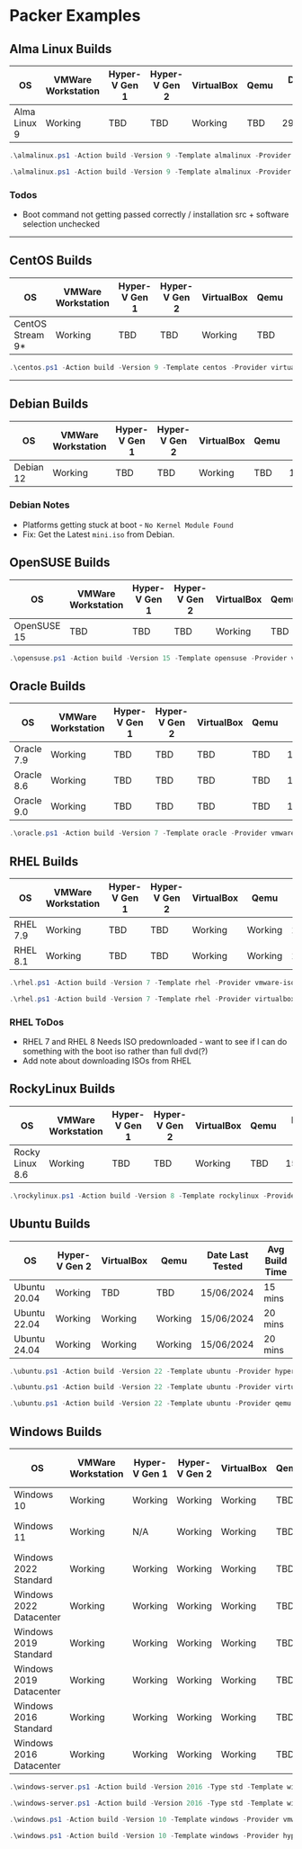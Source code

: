 # Packer Examples

## Alma Linux Builds

| OS           | VMWare Workstation | Hyper-V Gen 1 | Hyper-V Gen 2 | VirtualBox | Qemu | Date Last Tested | Avg Build Time |
|--------------|--------------------|---------------|---------------|------------|------|------------------|----------------|
| Alma Linux 9 | Working            | TBD           | TBD           | Working    | TBD  | 29/06/2024       | 15 - 30 mins   |

```powershell
.\almalinux.ps1 -Action build -Version 9 -Template almalinux -Provider virtualbox-iso
```

```powershell
.\almalinux.ps1 -Action build -Version 9 -Template almalinux -Provider vmware-iso
```

### Todos

- Boot command not getting passed correctly / installation src + software selection unchecked

---

## CentOS Builds

| OS               | VMWare Workstation | Hyper-V Gen 1 | Hyper-V Gen 2 | VirtualBox | Qemu | Date Last Tested | Avg Build Time |
|------------------|--------------------|---------------|---------------|------------|------|------------------|----------------|
| CentOS Stream 9* | Working            | TBD           | TBD           | Working    | TBD  | 15/07/2024       |                |

```powershell
.\centos.ps1 -Action build -Version 9 -Template centos -Provider virtualbox-iso
```

---

## Debian Builds

| OS        | VMWare Workstation | Hyper-V Gen 1 | Hyper-V Gen 2 | VirtualBox | Qemu | Date Last Tested | Avg Build Time |
|-----------|--------------------|---------------|---------------|------------|------|------------------|----------------|
| Debian 12 | Working            | TBD           | TBD           | Working    | TBD  | 15/06/2024       |                |

### Debian Notes

- Platforms getting stuck at boot - `No Kernel Module Found`
- Fix: Get the Latest `mini.iso` from Debian.

## OpenSUSE Builds

| OS          | VMWare Workstation | Hyper-V Gen 1 | Hyper-V Gen 2 | VirtualBox | Qemu | Date Last Tested | Avg Build Time |
|-------------|--------------------|---------------|---------------|------------|------|------------------|----------------|
| OpenSUSE 15 | TBD                | TBD           | TBD           | Working    | TBD  | 15/06/2024       | 17 mins        |

```powershell
.\opensuse.ps1 -Action build -Version 15 -Template opensuse -Provider virtualbox-iso
```

## Oracle Builds

| OS         | VMWare Workstation | Hyper-V Gen 1 | Hyper-V Gen 2 | VirtualBox | Qemu | Date Last Tested | Avg Build Time |
|------------|--------------------|---------------|---------------|------------|------|------------------|----------------|
| Oracle 7.9 | Working            | TBD           | TBD           | TBD        | TBD  | 15/06/2024       | 25 mins        |
| Oracle 8.6 | Working            | TBD           | TBD           | TBD        | TBD  | 15/06/2024       |                |
| Oracle 9.0 | Working            | TBD           | TBD           | TBD        | TBD  | 15/06/2024       |                |

```powershell
.\oracle.ps1 -Action build -Version 7 -Template oracle -Provider vmware-iso
```

## RHEL Builds

| OS       | VMWare Workstation | Hyper-V Gen 1 | Hyper-V Gen 2 | VirtualBox | Qemu    | Date Last Tested | Avg Build Time |
|----------|--------------------|---------------|---------------|------------|---------|------------------|----------------|
| RHEL 7.9 | Working            | TBD           | TBD           | Working    | Working | 15/06/2024       |                |
| RHEL 8.1 | Working            | TBD           | TBD           | Working    | Working | 15/06/2024       | 45 mins        |

```powershell
.\rhel.ps1 -Action build -Version 7 -Template rhel -Provider vmware-iso
```

```powershell
.\rhel.ps1 -Action build -Version 7 -Template rhel -Provider virtualbox-iso
```

### RHEL ToDos

- RHEL 7 and RHEL 8 Needs ISO predownloaded - want to see if I can do something with the boot iso rather than full dvd(?)
- Add note about downloading ISOs from RHEL

## RockyLinux Builds

| OS              | VMWare Workstation | Hyper-V Gen 1 | Hyper-V Gen 2 | VirtualBox | Qemu | Date Last Tested | Avg Build Time |
|-----------------|--------------------|---------------|---------------|------------|------|------------------|----------------|
| Rocky Linux 8.6 | Working            | TBD           | TBD           | Working    | TBD  | 15/06/2024       | 15-25 mins     |

```powershell
.\rockylinux.ps1 -Action build -Version 8 -Template rockylinux -Provider virtualbox-iso
```

## Ubuntu Builds

| OS           | Hyper-V Gen 2 | VirtualBox | Qemu    | Date Last Tested | Avg Build Time |
|--------------|---------------|------------|---------|------------------|----------------|
| Ubuntu 20.04 | Working       | TBD        | TBD     | 15/06/2024       | 15 mins        |
| Ubuntu 22.04 | Working       | Working    | Working | 15/06/2024       | 20 mins        |
| Ubuntu 24.04 | Working       | Working    | Working | 15/06/2024       | 20 mins        |

```powershell
.\ubuntu.ps1 -Action build -Version 22 -Template ubuntu -Provider hyperv-iso
```

```powershell
.\ubuntu.ps1 -Action build -Version 22 -Template ubuntu -Provider virtualbox-iso
```

```powershell
.\ubuntu.ps1 -Action build -Version 22 -Template ubuntu -Provider qemu
```

## Windows Builds

| OS                      | VMWare Workstation | Hyper-V Gen 1 | Hyper-V Gen 2 | VirtualBox | Qemu | Date Last Tested | Avg Build Time |
|-------------------------|--------------------|---------------|---------------|------------|------|------------------|----------------|
| Windows 10              | Working            | Working       | Working       | Working    | TBD  | 16/06/2024       | 45mins - 1hr   |
| Windows 11              | Working            | N/A           | Working       | Working    | TBD  | 16/06/2024       | 12 - 45 mins   |
| Windows 2022 Standard   | Working            | Working       | Working       | Working    | TBD  | 16/06/2024       | 10 - 20 mins   |
| Windows 2022 Datacenter | Working            | Working       | Working       | Working    | TBD  | 16/06/2024       | 10 - 20 mins   |
| Windows 2019 Standard   | Working            | Working       | Working       | Working    | TBD  | 16/06/2024       | 10 - 20 mins   |
| Windows 2019 Datacenter | Working            | Working       | Working       | Working    | TBD  | 16/06/2024       | 10 - 20 mins   |
| Windows 2016 Standard   | Working            | Working       | Working       | Working    | TBD  | 16/06/2024       | 10 - 20 mins   |
| Windows 2016 Datacenter | Working            | Working       | Working       | Working    | TBD  | 16/06/2024       | 10 - 20 mins   |

```powershell
.\windows-server.ps1 -Action build -Version 2016 -Type std -Template windows-server -Provider vmware-iso
```

```powershell
.\windows-server.ps1 -Action build -Version 2016 -Type std -Template windows-server -Provider hyperv-iso -Generation 2
```

```powershell
.\windows.ps1 -Action build -Version 10 -Template windows -Provider vmware-iso
```

```powershell
.\windows.ps1 -Action build -Version 10 -Template windows -Provider hyperv-iso -Generation 2
```
